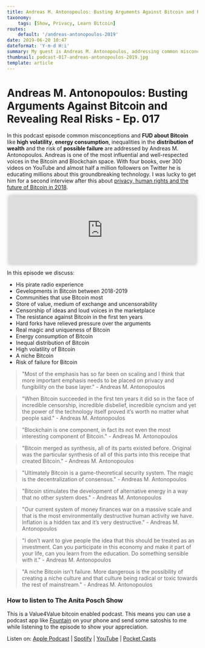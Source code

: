 ```yaml
---
title: Andreas M. Antonopoulos: Busting Arguments Against Bitcoin and Revealing Real Risks - Ep. 017
taxonomy:
    tags: [Show, Privacy, Learn Bitcoin]
routes:
    default: '/andreas-antonopoulos-2019'
date: 2019-06-20 10:47
dateformat: 'Y-m-d H:i'
summary: My guest is Andreas M. Antonopoulos, addressing common misconceptions and FUD surrounding Bitcoin, including volatility, energy consumption, wealth distribution, and risk of failure.
thumbnail: podcast-017-andreas-antonopoulos-2019.jpg
template: article 
---
```


# Andreas M. Antonopoulos: Busting Arguments Against Bitcoin and Revealing Real Risks - Ep. 017

In this podcast episode common misconceptions and **FUD about Bitcoin** like **high volatility**, **energy consumption**, inequalities in the **distribution of wealth** and the risk of **possible failure** are addressed by Andreas M. Antonopoulos. Andreas is one of the most influential and well-respected voices in the Bitcoin and Blockchain space. With four books, over 300 videos on YouTube and almost half a million followers on Twitter he is educating millions about this groundbreaking technology. I was lucky to get him for a second interview after this about [privacy, human rights and the future of Bitcoin in 2018](/podcast-andreas-antonopoulos-future). 

<iframe src="https://www.vodio.fr/frameplay.php?idref=25584&urlref=1" style="border: 0px none; box-shadow: rgba(0, 0, 0, 0.28) 0px 0px 10px; width: calc(100% - 10px); height: 180px; margin-left: 5px; padding: 0;" scrolling="no"></iframe>

In this episode we discuss:

* His pirate radio experience
* Gevelopments in Bitcoin between 2018-2019
* Communities that use Bitcoin most
* Store of value, medium of exchange and uncensorability
* Censorship of ideas and loud voices in the marketplace
* The resistance against Bitcoin in the first ten years
* Hard forks have relieved pressure over the arguments
* Real magic and uniqueness of Bitcoin
* Energy consumption of Bitcoin
* Inequal distribution of Bitcoin
* High volatility of Bitcoin
* A niche Bitcoin
* Risk of failure for Bitcoin

> "Most of the emphasis has so far been on scaling and I think that more important emphasis needs to be placed on privacy and fungibility on the base layer." - Andreas M. Antonopoulos

> "When Bitcoin succeeded in the first ten years it did so in the face of incredible censorship, incredible disbelief, incredible cyncism and yet the power of the technology itself proved it’s worth no matter what people said." - Andreas M. Antonopoulos

> "Blockchain is one component, in fact its not even the most interesting component of Bitcoin." - Andreas M. Antonopoulos

> "Bitcoin merged as synthesis, all of its parts existed before. Original was the particular synthesis of all of this parts into this receipe that created Bitcoin." - Andreas M. Antonopoulos

> "Ultimately Bitcoin is a game-theoretical security system. The magic is the decentralization of consensus." - Andreas M. Antonopoulos

> "Bitcoin stimulates the development of alternative energy in a way that no other system does." - Andreas M. Antonopoulos

> "Our current system of money finances war on a massive scale and that is the most environmentally destructive human activity we have. Inflation is a hidden tax and it’s very destructive." - Andreas M. Antonopoulos

> "I don’t want to give people the idea that this should be treated as an investment. Can you participate in this economy and make it part of your life, can you learn from the education. Do something sensible with it." - Andreas M. Antonopoulos

> "A niche Bitcoin isn’t failure. More dangerous is the possibility of creating a niche culture and that culture being radical or toxic towards the rest of mainstream." - Andreas M. Antonopoulos

### How to listen to The Anita Posch Show

This is a Value4Value bitcoin enabled podcast. This means you can use a podcast app like [Fountain](https://fountain.fm) on your phone and send some satoshis to me while listening to the episode to show your appreciation. 

Listen on: [Apple Podcast](https://podcasts.apple.com/at/podcast/the-anita-posch-show-a-bitcoin-only-podcast/id1432576313) | [Spotify](https://open.spotify.com/show/0EJu3cMWF0AMxeO8NMH71z) | [YouTube](https://www.youtube.com/playlist?list=PL2zepPkogWotoUrb4T2XjLHa3SGHT5IX-) | [Pocket Casts](https://pca.st/YYPf) 